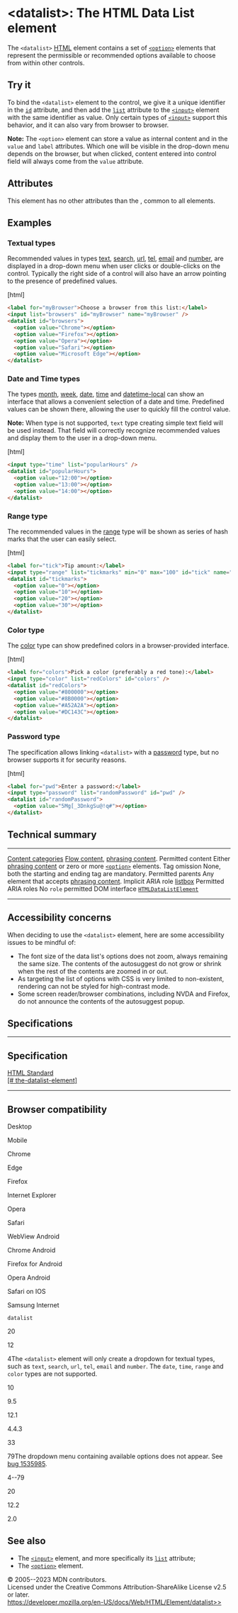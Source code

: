 \<datalist\>: The HTML Data List element
========================================

The `<datalist>` [HTML](../index) element contains a set of
[`<option>`](option) elements that represent the permissible or
recommended options available to choose from within other controls.

Try it
------

To bind the `<datalist>` element to the control, we give it a unique
identifier in the [`id`](../global_attributes/id) attribute, and then
add the [`list`](input#list) attribute to the [`<input>`](input) element
with the same identifier as value. Only certain types of
[`<input>`](input) support this behavior, and it can also vary from
browser to browser.

**Note:** The `<option>` element can store a value as internal content
and in the `value` and `label` attributes. Which one will be visible in
the drop-down menu depends on the browser, but when clicked, content
entered into control field will always come from the `value` attribute.

Attributes
----------

This element has no other attributes than the [](_Resources/Markup%20And%20Styling/html/global_attributes/index.md), common to all elements.

Examples
--------

### Textual types

Recommended values in types [text](input/text), [search](input/search),
[url](input/url), [tel](input/tel), [email](input/email) and
[number](input/number), are displayed in a drop-down menu when user
clicks or double-clicks on the control. Typically the right side of a
control will also have an arrow pointing to the presence of predefined
values.

[html]

```html
<label for="myBrowser">Choose a browser from this list:</label>
<input list="browsers" id="myBrowser" name="myBrowser" />
<datalist id="browsers">
  <option value="Chrome"></option>
  <option value="Firefox"></option>
  <option value="Opera"></option>
  <option value="Safari"></option>
  <option value="Microsoft Edge"></option>
</datalist>
```

### Date and Time types

The types [month](input/month), [week](input/week), [date](input/date),
[time](input/time) and [datetime-local](input/datetime-local) can show
an interface that allows a convenient selection of a date and time.
Predefined values can be shown there, allowing the user to quickly fill
the control value.

**Note:** When type is not supported, `text` type creating simple text
field will be used instead. That field will correctly recognize
recommended values and display them to the user in a drop-down menu.

[html]

```html
<input type="time" list="popularHours" />
<datalist id="popularHours">
  <option value="12:00"></option>
  <option value="13:00"></option>
  <option value="14:00"></option>
</datalist>
```

### Range type

The recommended values in the [range](input/range) type will be shown as
series of hash marks that the user can easily select.

[html]

```html
<label for="tick">Tip amount:</label>
<input type="range" list="tickmarks" min="0" max="100" id="tick" name="tick" />
<datalist id="tickmarks">
  <option value="0"></option>
  <option value="10"></option>
  <option value="20"></option>
  <option value="30"></option>
</datalist>
```

### Color type

The [color](input/color) type can show predefined colors in a
browser-provided interface.

[html]

```html
<label for="colors">Pick a color (preferably a red tone):</label>
<input type="color" list="redColors" id="colors" />
<datalist id="redColors">
  <option value="#800000"></option>
  <option value="#8B0000"></option>
  <option value="#A52A2A"></option>
  <option value="#DC143C"></option>
</datalist>
```

### Password type

The specification allows linking `<datalist>` with a
[password](input/password) type, but no browser supports it for security
reasons.

[html]

```html
<label for="pwd">Enter a password:</label>
<input type="password" list="randomPassword" id="pwd" />
<datalist id="randomPassword">
  <option value="5Mg[_3DnkgSu@!q#"></option>
</datalist>
```

Technical summary
-----------------

  --------------------------------------------- ------------------------------------------------------------------------------------------------------------------
  [Content categories](../content_categories)   [Flow content](../content_categories#flow_content), [phrasing content](../content_categories#phrasing_content).
  Permitted content                             Either [phrasing content](../content_categories#phrasing_content) or zero or more [`<option>`](option) elements.
  Tag omission                                  None, both the starting and ending tag are mandatory.
  Permitted parents                             Any element that accepts [phrasing content](../content_categories#phrasing_content).
  Implicit ARIA role                            [listbox](https://developer.mozilla.org/en-US/docs/Web/Accessibility/ARIA/Roles/listbox_role)
  Permitted ARIA roles                          No `role` permitted
  DOM interface                                 [`HTMLDataListElement`](https://developer.mozilla.org/en-US/docs/Web/API/HTMLDataListElement)
  --------------------------------------------- ------------------------------------------------------------------------------------------------------------------

Accessibility concerns
----------------------

When deciding to use the `<datalist>` element, here are some
accessibility issues to be mindful of:

- The font size of the data list\'s options does not zoom, always
    remaining the same size. The contents of the autosuggest do not grow
    or shrink when the rest of the contents are zoomed in or out.
- As targeting the list of options with CSS is very limited to
    non-existent, rendering can not be styled for high-contrast mode.
- Some screen reader/browser combinations, including NVDA and Firefox,
    do not announce the contents of the autosuggest popup.

Specifications
--------------

  ----------------------------------------------------------------------------------------------------------------

Specification
  ----------------------------------------------------------------------------------------------------------------

  [HTML Standard\
  [\#
  the-datalist-element]](https://html.spec.whatwg.org/multipage/form-elements.html#the-datalist-element)

  ----------------------------------------------------------------------------------------------------------------

Browser compatibility
---------------------

Desktop

Mobile

Chrome

Edge

Firefox

Internet Explorer

Opera

Safari

WebView Android

Chrome Android

Firefox for Android

Opera Android

Safari on IOS

Samsung Internet

`datalist`

20

12

4The `<datalist>` element will only create a dropdown for textual types,
such as `text`, `search`, `url`, `tel`, `email` and `number`. The
`date`, `time`, `range` and `color` types are not supported.

10

9.5

12.1

4.4.3

33

79The dropdown menu containing available options does not appear. See
[bug 1535985](https://bugzil.la/1535985).

4--79

20

12.2

2.0

See also
--------

- The [`<input>`](input) element, and more specifically its
    [`list`](input#list) attribute;
- The [`<option>`](option) element.

© 2005--2023 MDN contributors.\
Licensed under the Creative Commons Attribution-ShareAlike License v2.5
or later.\
https://developer.mozilla.org/en-US/docs/Web/HTML/Element/datalist>>
